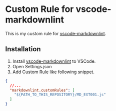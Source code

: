 # Custom Rule for vscode-markdownlint

This is my custom rule for [vscode-markdownlint](https://github.com/DavidAnson/vscode-markdownlint).

## Installation

1. Install [vscode-markdownlint](https://github.com/DavidAnson/vscode-markdownlint) to VSCode.
2. Open Settings.json
3. Add Custom Rule like following snippet.

```json
{
  //...
  "markdownlint.customRules": [
    "${PATH_TO_THIS_REPOSITORY}/MD_EXT001.js"
  ]
}
```
